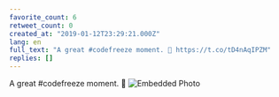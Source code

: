 ```yaml
---
favorite_count: 6
retweet_count: 0
created_at: "2019-01-12T23:29:21.000Z"
lang: en
full_text: "A great #codefreeze moment. 💙 https://t.co/tD4nAqIPZM"
replies: []
---
```


A great #codefreeze moment. 💙
![Embedded Photo](https://twitter-media-coderbyheart.s3.eu-north-1.amazonaws.com/1084230885849870337-Dwv2O2fXQAAD2GS.jpg)
